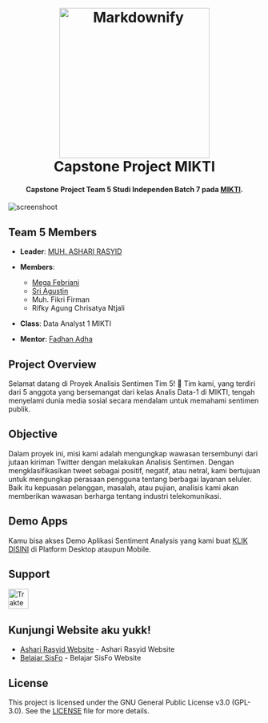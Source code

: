 
<h1 align="center">
  <br>
  <a href="https://mikti.id"><img src="https://mikti.id/assets/images/resources/logo-1.png" alt="Markdownify" width="300"></a>
  <br>
  Capstone Project MIKTI
  <br>
</h1>

<h4 align="center">Capstone Project Team 5 Studi Independen Batch 7 pada <a href="http://mikti.id" target="_blank">MIKTI</a>.</h4>

![screenshoot](https://media.licdn.com/dms/image/v2/D5622AQEHOYerLsixZg/feedshare-shrink_1280/B56ZQDPYyeGsAo-/0/1735221160488?e=1740009600&v=beta&t=Csx4ymVssAErxdedx-1mbiVgwvk5BXUPIDylc1pirl0)

## Team 5 Members
- **Leader**: [MUH. ASHARI RASYID](https://www.linkedin.com/in/ardcreator/)
- **Members**:
    - [Mega Febriani](https://www.linkedin.com/in/megafebriani-528915326/)
    - [Sri Agustin](https://www.linkedin.com/in/sriagustin/)
    - Muh. Fikri Firman
    - Rifky Agung Chrisatya Ntjali

- **Class**: Data Analyst 1 MIKTI

- **Mentor**: [Fadhan Adha](https://www.linkedin.com/in/fadhlan-adha/)

## Project Overview
Selamat datang di Proyek Analisis Sentimen Tim 5! 🌟 Tim kami, yang terdiri dari 5 anggota yang bersemangat dari kelas Analis Data-1 di MIKTI, tengah menyelami dunia media sosial secara mendalam untuk memahami sentimen publik.

## Objective
Dalam proyek ini, misi kami adalah mengungkap wawasan tersembunyi dari jutaan kiriman Twitter dengan melakukan Analisis Sentimen. Dengan mengklasifikasikan tweet sebagai positif, negatif, atau netral, kami bertujuan untuk mengungkap perasaan pengguna tentang berbagai layanan seluler. Baik itu kepuasan pelanggan, masalah, atau pujian, analisis kami akan memberikan wawasan berharga tentang industri telekomunikasi.

## Demo Apps

Kamu bisa akses Demo Aplikasi Sentiment Analysis yang kami buat [KLIK DISINI](https://sentimentanalysis-twitterprovider.streamlit.app/) di Platform Desktop ataupun Mobile.

## Support

<a href="https://trakteer.id/ardtrakteer" target="_blank"><img id="wse-buttons-preview" src="https://edge-cdn.trakteer.id/images/embed/trbtn-red-1.png?date=18-11-2023" height="40" style="border:0px;height:40px;" alt="Trakteer Saya"></a>

## Kunjungi Website aku yukk!

- [Ashari Rasyid Website](https://asharirasyid.my.id) - Ashari Rasyid Website
- [Belajar SisFo](https://belajarsisfo.asharirasyid.my.id) - Belajar SisFo Website

## License

This project is licensed under the GNU General Public License v3.0 (GPL-3.0). See the [LICENSE](LICENSE) file for more details.

